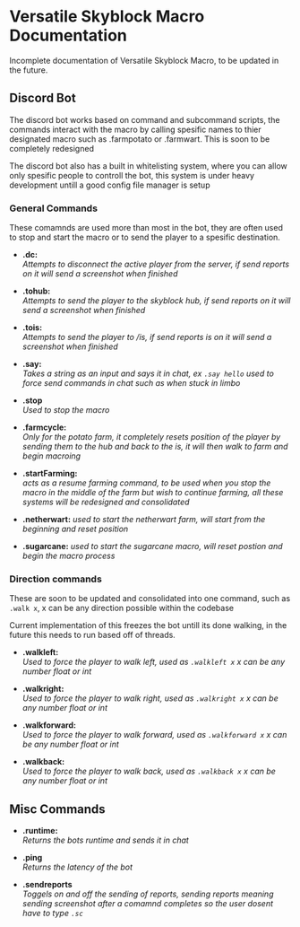 # Versatile Skyblock Macro Documentation 
Incomplete documentation of Versatile Skyblock Macro, to be updated in the future.
## Discord Bot
The discord bot works based on command and subcommand scripts, the commands interact with the macro by calling spesific names to thier designated macro such as .farmpotato or .farmwart. This is soon to be completely redesigned

The discord bot also has a built in whitelisting system, where you can allow only spesific people to controll the bot, this system is under heavy development untill a good config file manager is setup

### General Commands
These comamnds are used more than most in the bot, they are often used to stop and start the macro or to send the player to a spesific destination.

* **.dc:**  
*Attempts to disconnect the active player from the server, if send reports on it will send a screenshot when finished*

* **.tohub:**  
*Attempts to send the player to the skyblock hub, if send reports on it will send a screenshot when finished*

* **.tois:**  
*Attempts to send the player to /is, if send reports is on it will send a screenshot when finished*

* **.say:**  
*Takes a string as an input and says it in chat, ex `.say hello`
used to force send commands in chat such as when stuck in limbo*

* **.stop**   
*Used to stop the macro*

* **.farmcycle:**  
*Only for the potato farm, it completely resets position of the player by sending them to the hub and back to the is, it will then walk to farm and begin macroing*

* **.startFarming:**  
*acts as a resume farming command, to be used when you stop the macro in the middle of the farm but wish to continue farming, all these systems will be redesigned and consolidated*

* **.netherwart:**
*used to start the netherwart farm, will start from the beginning and reset position*

* **.sugarcane:**
*used to start the sugarcane macro, will reset postion and begin the macro process*

### Direction commands
These are soon to be updated and consolidated into one command, such as `.walk x`, x can be any direction possible within the codebase

Current implementation of this freezes the bot untill its done walking, in the future this needs to run based off of threads.

* **.walkleft:**   
*Used to force the player to walk left, used as `.walkleft x` x can be any number float or int*

* **.walkright:**   
*Used to force the player to walk right, used as `.walkright x` x can be any number float or int*

* **.walkforward:**   
*Used to force the player to walk forward, used as `.walkforward x` x can be any number float or int*

* **.walkback:**   
*Used to force the player to walk back, used as `.walkback x` x can be any number float or int*

## Misc Commands
* **.runtime:**  
*Returns the bots runtime and sends it in chat*

* **.ping**  
*Returns the latency of the bot*

* **.sendreports**  
*Toggels on and off the sending of reports, sending reports meaning sending screenshot after a comamnd completes so the user dosent have to type `.sc`*